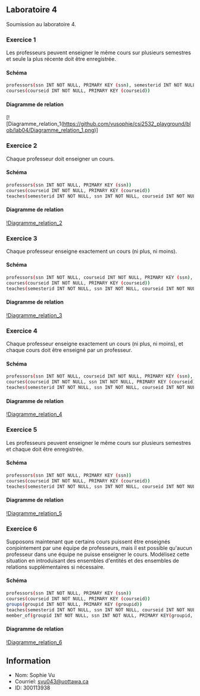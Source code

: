 ## Laboratoire 4
Soumission au laboratoire 4.

### Exercice 1
Les professeurs peuvent enseigner le même cours sur plusieurs semestres et seule la plus récente doit être enregistrée.
#### Schéma
```sh
professors(ssn INT NOT NULL, PRIMARY KEY (ssn), semesterid INT NOT NULL)
courses(courseid INT NOT NULL, PRIMARY KEY (courseid))
```
#### Diagramme de relation
[![Diagramme_relation_1(https://github.com/vusophie/csi2532_playground/blob/lab04/Diagramme_relation_1.png)]

### Exercice 2
Chaque professeur doit enseigner un cours.
#### Schéma
```sh
professors(ssn INT NOT NULL, PRIMARY KEY (ssn))
courses(courseid INT NOT NULL, PRIMARY KEY (courseid))
teaches(semesterid INT NOT NULL, ssn INT NOT NULL, courseid INT NOT NULL, PRIMARY KEY (ssn, courseid), FOREIGN KEY ssn REFERENCES professors, FOREIGN KEY courseid REFERENCES courses)
```
#### Diagramme de relation
[!Diagramme_relation_2](https://github.com/vusophie/csi2532_playground/blob/lab04/Diagramme_relation_2.png)

### Exercice 3
Chaque professeur enseigne exactement un cours (ni plus, ni moins).
#### Schéma
```sh
professors(ssn INT NOT NULL, courseid INT NOT NULL, PRIMARY KEY (ssn), FOREIGN KEY courseid REFERENCES courses (courseid))
courses(courseid INT NOT NULL, PRIMARY KEY (courseid))
teaches(semesterid INT NOT NULL, ssn INT NOT NULL, courseid INT NOT NULL, PRIMARY KEY (ssn, courseid), FOREIGN KEY ssn REFERENCES professors, FOREIGN KEY courseid REFERENCES courseid)
```
#### Diagramme de relation
[!Diagramme_relation_3](https://github.com/vusophie/csi2532_playground/blob/lab04/Diagramme_relation_3.png)

### Exercice 4
Chaque professeur enseigne exactement un cours (ni plus, ni moins), et chaque cours doit être enseigné par un professeur.
#### Schéma
```sh
professors(ssn INT NOT NULL, courseid INT NOT NULL, PRIMARY KEY (ssn), FOREIGN KEY courseid REFERENCES courses (courseid))
courses(courseid INT NOT NULL, ssn INT NOT NULL, PRIMARY KEY (courseid), FOREIGN KEY ssn REFERENCES professors (ssn))
teaches(semesterid INT NOT NULL, ssn INT NOT NULL, courseid INT NOT NULL, PRIMARY KEY (ssn, courseid), FOREIGN KEY ssn REFERENCES professors, FOREIGN KEY courseid REFERENCES courseid)
```
#### Diagramme de relation
[!Diagramme_relation_4](https://github.com/vusophie/csi2532_playground/blob/lab04/Diagramme_relation_4.png)

### Exercice 5
Les professeurs peuvent enseigner le même cours sur plusieurs semestres et chaque doit être enregistrée.
#### Schéma
```sh
professors(ssn INT NOT NULL, PRIMARY KEY (ssn))
courses(courseid INT NOT NULL, PRIMARY KEY (courseid))
teaches(semesterid INT NOT NULL, ssn INT NOT NULL, courseid INT NOT NULL, PRIMARY KEY (semesterid), FOREIGN KEY ssn REFERENCES professors (smesterid), FOREIGN KEY courseid REFERENCES courses (courseid))
```
#### Diagramme de relation
[!Diagramme_relation_5](https://github.com/vusophie/csi2532_playground/blob/lab04/Diagramme_relation_5.png)

### Exercice 6
Supposons maintenant que certains cours puissent être enseignés conjointement par une équipe de professeurs, mais il est possible qu'aucun professeur dans une équipe ne puisse enseigner le cours. Modélisez cette situation en introduisant des ensembles d'entités et des ensembles de relations supplémentaires si nécessaire.
#### Schéma
```sh
professors(ssn INT NOT NULL, PRIMARY KEY (ssn))
courses(courseid INT NOT NULL, PRIMARY KEY (courseid))
groups(groupid INT NOT NULL, PRIMARY KEY (groupid))
teaches(semesterid INT NOT NULL, ssn INT NOT NULL, courseid INT NOT NULL, PRIMARY KEY (ssn, courseid), FOREIGN KEY ssn REFERENCES professors (smesterid), FOREIGN KEY courseid REFERENCES courses (courseid))
member_of(groupid INT NOT NULL, ssn INT NOT NULL, PRIMARY KEY(groupid, ssn), FOREIGN KEY groupid REFERENCES groups, FOREIGN KEY ssn REFERENCES professors)
```
#### Diagramme de relation
[!Diagramme_relation_6](https://github.com/vusophie/csi2532_playground/blob/lab04/Diagramme_relation_6.png)

## Information
* Nom: Sophie Vu
* Courriel: svu043@uottawa.ca
* ID: 300113938

